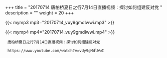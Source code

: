 +++
title = "20170714  唐柏桥夏日之行7月14日直播视频：探讨如何组建反对党 "
description = ""
weight = 20
+++

{{< mymp3 mp3="20170714_vuy9gmdlwwi.mp3" >}}

{{< mymp4 mp4="20170714_vuy9gmdlwwi.mp4" >}}

     唐柏桥夏日之行7月14日直播视频：探讨如何组建反对党 
     
     https://www.youtube.com/watch?v=vUy9gMdlWwI 
